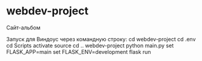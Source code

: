 # webdev-project
Сайт-альбом

Запуск для Виндоус через командную строку:
cd webdev-project
cd .env
cd Scripts
activate source
cd .. webdev-project
python main.py
set FLASK_APP=main
set FLASK_ENV=development
flask run

